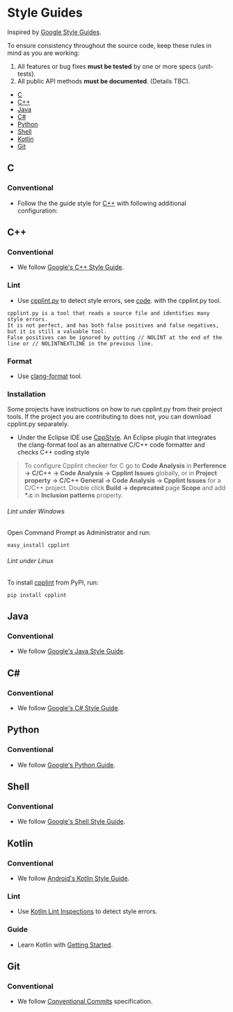 # Style Guides
Inspired by [Google Style Guides](https://github.com/google/styleguide).

To ensure consistency throughout the source code, keep these rules in mind as you are working:
1. All features or bug fixes **must be tested** by one or more specs (unit-tests).
2. All public API methods **must be documented**. (Details TBC).

 - [C](#cc)
 - [C++](#cpp)
 - [Java](#java)
 - [C#](#cs)
 - [Python](#py)
 - [Shell](#sh)
 - [Kotlin](#kt)
 - [Git](#git)
 
## <a name="cc"></a> C
### Conventional
* Follow the the guide style for [C++](#cpp) with following additional configuration:

## <a name="cpp"></a> C++
### Conventional
* We follow [Google's C++ Style Guide](https://google.github.io/styleguide/cppguide.html).

### Lint
* Use [cpplint.py](https://pypi.org/project/cpplint/) to detect style errors, see [code](https://raw.githubusercontent.com/google/styleguide/gh-pages/cpplint/cpplint.py).
with the cpplint.py tool.
```
cpplint.py is a tool that reads a source file and identifies many style errors.
It is not perfect, and has both false positives and false negatives, but it is still a valuable tool.
False positives can be ignored by putting // NOLINT at the end of the line or // NOLINTNEXTLINE in the previous line.
```

### Format
* Use [clang-format](https://clang.llvm.org/docs/ClangFormat.html) tool.

### Installation
Some projects have instructions on how to run cpplint.py from their project tools.
If the project you are contributing to does not, you can download cpplint.py separately.
* Under the Eclipse IDE use [CppStyle](https://github.com/wangzw/CppStyle). An Eclipse plugin that integrates the clang-format tool as an alternative C/C++ code formatter and checks C++ coding style 

> To configure Cpplint  checker for C go to **Code Analysis** in **Perference -> C/C++ -> Code Analysis -> Cpplint Issues** globally, or in **Project property -> C/C++ General -> Code Analysis -> Cpplint Issues** for a C/C++ project.
Double click **Build -> deprecated** page **Scope** and add **\*.c** in **Inclusion patterns** property.

###### Lint under Windows
Open Command Prompt as Administrator and run:
```shell
easy_install cpplint
````
###### Lint under Linux
To install [cpplint](https://github.com/cpplint/cpplint) from PyPI, run:
```shell
pip install cpplint
````

## <a name="java"></a> Java
### Conventional
* We follow [Google's Java Style Guide](https://google.github.io/styleguide/javaguide.html).

## <a name="cs"></a> C#
### Conventional
* We follow [Google's C# Style Guide](https://google.github.io/styleguide/csharp-style.html).

## <a name="py"></a> Python
### Conventional
* We follow [Google's Python Guide](https://google.github.io/styleguide/pyguide.html).

## <a name="sh"></a> Shell
### Conventional
* We follow [Google's Shell Style Guide](https://google.github.io/styleguide/shellguide.html).

## <a name="kt"></a> Kotlin
### Conventional
* We follow [Android's Kotlin Style Guide](https://developer.android.com/kotlin/style-guide).

### Lint
* Use [Kotlin Lint Inspections](https://developer.android.com/studio/write/lint#manuallyRunInspections) to detect style errors.

### Guide
* Learn Kotlin with [Getting Started](https://kotlinlang.org/docs/reference/).

## <a name="git"></a> Git
### Conventional
* We follow [Conventional Commits](https://www.conventionalcommits.org/en/v1.0.0/) specification.

